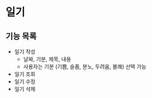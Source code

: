 # 일기

## 기능 목록
- 일기 작성
  - 날짜, 기분, 제목, 내용
  - 사용자는 기분 (기쁨, 슬픔, 분노, 두려움, 불쾌) 선택 가능
- 일기 조회
- 일기 수정
- 일기 삭제